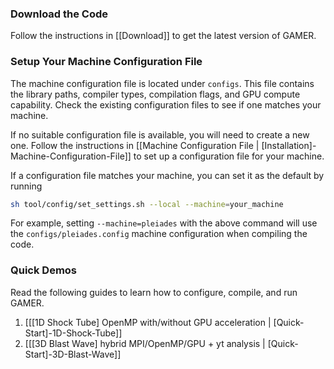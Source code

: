 ### Download the Code

Follow the instructions in [[Download]] to get the latest version of GAMER.

### Setup Your Machine Configuration File

The machine configuration file is located under `configs`. This file contains the library paths, compiler types, compilation flags, and GPU compute capability. Check the existing configuration files to see if one matches your machine.

If no suitable configuration file is available, you will need to create a new one. Follow the instructions in [[Machine Configuration File | [Installation]-Machine-Configuration-File]] to set up a configuration file for your machine.

If a configuration file matches your machine, you can set it as the default by running

```bash
sh tool/config/set_settings.sh --local --machine=your_machine
```

For example, setting `--machine=pleiades` with the above command will use the `configs/pleiades.config` machine configuration when compiling the code.

### Quick Demos

Read the following guides to learn how to configure, compile, and run GAMER.

1. [[[1D Shock Tube] OpenMP with/without GPU acceleration | [Quick-Start]-1D-Shock-Tube]]
2. [[[3D Blast Wave] hybrid MPI/OpenMP/GPU + yt analysis | [Quick-Start]-3D-Blast-Wave]]
